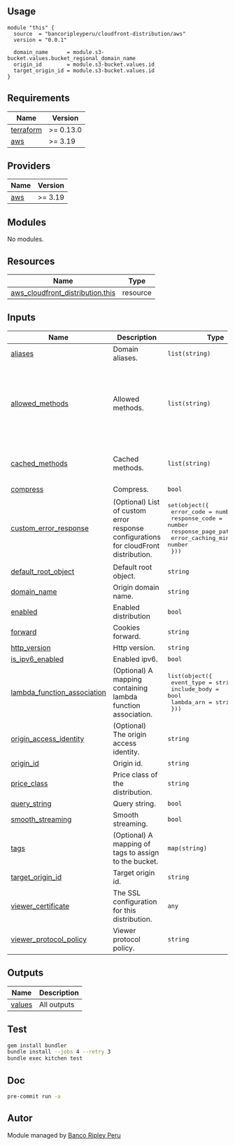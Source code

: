 ## Usage

```hcl
module "this" {
  source  = "bancoripleyperu/cloudfront-distribution/aws"
  version = "0.0.1"

  domain_name      = module.s3-bucket.values.bucket_regional_domain_name
  origin_id        = module.s3-bucket.values.id
  target_origin_id = module.s3-bucket.values.id
}
```

<!-- BEGINNING OF PRE-COMMIT-TERRAFORM DOCS HOOK -->
## Requirements

| Name | Version |
|------|---------|
| <a name="requirement_terraform"></a> [terraform](#requirement\_terraform) | >= 0.13.0 |
| <a name="requirement_aws"></a> [aws](#requirement\_aws) | >= 3.19 |

## Providers

| Name | Version |
|------|---------|
| <a name="provider_aws"></a> [aws](#provider\_aws) | >= 3.19 |

## Modules

No modules.

## Resources

| Name | Type |
|------|------|
| [aws_cloudfront_distribution.this](https://registry.terraform.io/providers/hashicorp/aws/latest/docs/resources/cloudfront_distribution) | resource |

## Inputs

| Name | Description | Type | Default | Required |
|------|-------------|------|---------|:--------:|
| <a name="input_aliases"></a> [aliases](#input\_aliases) | Domain aliases. | `list(string)` | `[]` | no |
| <a name="input_allowed_methods"></a> [allowed\_methods](#input\_allowed\_methods) | Allowed methods. | `list(string)` | <pre>[<br>  "DELETE",<br>  "GET",<br>  "HEAD",<br>  "OPTIONS",<br>  "PATCH",<br>  "POST",<br>  "PUT"<br>]</pre> | no |
| <a name="input_cached_methods"></a> [cached\_methods](#input\_cached\_methods) | Cached methods. | `list(string)` | <pre>[<br>  "GET",<br>  "HEAD"<br>]</pre> | no |
| <a name="input_compress"></a> [compress](#input\_compress) | Compress. | `bool` | `false` | no |
| <a name="input_custom_error_response"></a> [custom\_error\_response](#input\_custom\_error\_response) | (Optional) List of custom error response configurations for cloudFront distribution. | <pre>set(object({<br>    error_code            = number<br>    response_code         = number<br>    response_page_path    = string<br>    error_caching_min_ttl = number<br>  }))</pre> | `[]` | no |
| <a name="input_default_root_object"></a> [default\_root\_object](#input\_default\_root\_object) | Default root object. | `string` | `"index.html"` | no |
| <a name="input_domain_name"></a> [domain\_name](#input\_domain\_name) | Origin domain name. | `string` | n/a | yes |
| <a name="input_enabled"></a> [enabled](#input\_enabled) | Enabled distribution | `bool` | `true` | no |
| <a name="input_forward"></a> [forward](#input\_forward) | Cookies forward. | `string` | `"none"` | no |
| <a name="input_http_version"></a> [http\_version](#input\_http\_version) | Http version. | `string` | `"http2"` | no |
| <a name="input_is_ipv6_enabled"></a> [is\_ipv6\_enabled](#input\_is\_ipv6\_enabled) | Enabled ipv6. | `bool` | `false` | no |
| <a name="input_lambda_function_association"></a> [lambda\_function\_association](#input\_lambda\_function\_association) | (Optional) A mapping containing lambda function association. | <pre>list(object({<br>    event_type   = string<br>    include_body = bool<br>    lambda_arn   = string<br>  }))</pre> | `[]` | no |
| <a name="input_origin_access_identity"></a> [origin\_access\_identity](#input\_origin\_access\_identity) | (Optional) The origin access identity. | `string` | `null` | no |
| <a name="input_origin_id"></a> [origin\_id](#input\_origin\_id) | Origin id. | `string` | n/a | yes |
| <a name="input_price_class"></a> [price\_class](#input\_price\_class) | Price class of the distribution. | `string` | `"PriceClass_100"` | no |
| <a name="input_query_string"></a> [query\_string](#input\_query\_string) | Query string. | `bool` | `false` | no |
| <a name="input_smooth_streaming"></a> [smooth\_streaming](#input\_smooth\_streaming) | Smooth streaming. | `bool` | `false` | no |
| <a name="input_tags"></a> [tags](#input\_tags) | (Optional) A mapping of tags to assign to the bucket. | `map(string)` | `{}` | no |
| <a name="input_target_origin_id"></a> [target\_origin\_id](#input\_target\_origin\_id) | Target origin id. | `string` | n/a | yes |
| <a name="input_viewer_certificate"></a> [viewer\_certificate](#input\_viewer\_certificate) | The SSL configuration for this distribution. | `any` | <pre>{<br>  "cloudfront_default_certificate": true<br>}</pre> | no |
| <a name="input_viewer_protocol_policy"></a> [viewer\_protocol\_policy](#input\_viewer\_protocol\_policy) | Viewer protocol policy. | `string` | `"redirect-to-https"` | no |

## Outputs

| Name | Description |
|------|-------------|
| <a name="output_values"></a> [values](#output\_values) | All outputs |
<!-- END OF PRE-COMMIT-TERRAFORM DOCS HOOK -->

## Test

```sh
gem install bundler
bundle install --jobs 4 --retry 3
bundle exec kitchen test
```

## Doc

```sh
pre-commit run -a
```

## Autor
 
Module managed by [Banco Ripley Peru](https://ripley.com.pe)
